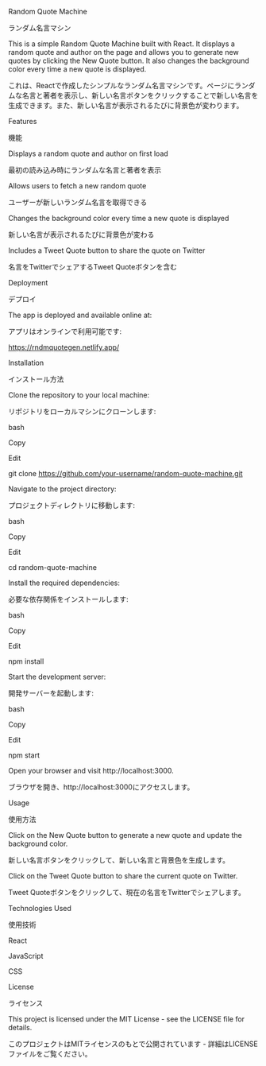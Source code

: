 Random Quote Machine

ランダム名言マシン


This is a simple Random Quote Machine built with React. It displays a random quote and author on the page and allows you to generate new quotes by clicking the New Quote button. It also changes the background color every time a new quote is displayed.

これは、Reactで作成したシンプルなランダム名言マシンです。ページにランダムな名言と著者を表示し、新しい名言ボタンをクリックすることで新しい名言を生成できます。また、新しい名言が表示されるたびに背景色が変わります。


Features

機能


Displays a random quote and author on first load

最初の読み込み時にランダムな名言と著者を表示


Allows users to fetch a new random quote

ユーザーが新しいランダム名言を取得できる


Changes the background color every time a new quote is displayed

新しい名言が表示されるたびに背景色が変わる


Includes a Tweet Quote button to share the quote on Twitter

名言をTwitterでシェアするTweet Quoteボタンを含む


Deployment

デプロイ


The app is deployed and available online at:

アプリはオンラインで利用可能です:

https://rndmquotegen.netlify.app/


Installation

インストール方法

Clone the repository to your local machine:

リポジトリをローカルマシンにクローンします:


bash

Copy

Edit

git clone https://github.com/your-username/random-quote-machine.git  


Navigate to the project directory:

プロジェクトディレクトリに移動します:

bash

Copy

Edit

cd random-quote-machine  


Install the required dependencies:

必要な依存関係をインストールします:


bash

Copy

Edit

npm install 


Start the development server:

開発サーバーを起動します:


bash

Copy

Edit

npm start  

Open your browser and visit http://localhost:3000.

ブラウザを開き、http://localhost:3000にアクセスします。


Usage

使用方法


Click on the New Quote button to generate a new quote and update the background color.

新しい名言ボタンをクリックして、新しい名言と背景色を生成します。


Click on the Tweet Quote button to share the current quote on Twitter.

Tweet Quoteボタンをクリックして、現在の名言をTwitterでシェアします。


Technologies Used

使用技術


React

JavaScript

CSS


License

ライセンス


This project is licensed under the MIT License - see the LICENSE file for details.

このプロジェクトはMITライセンスのもとで公開されています - 詳細はLICENSEファイルをご覧ください。
